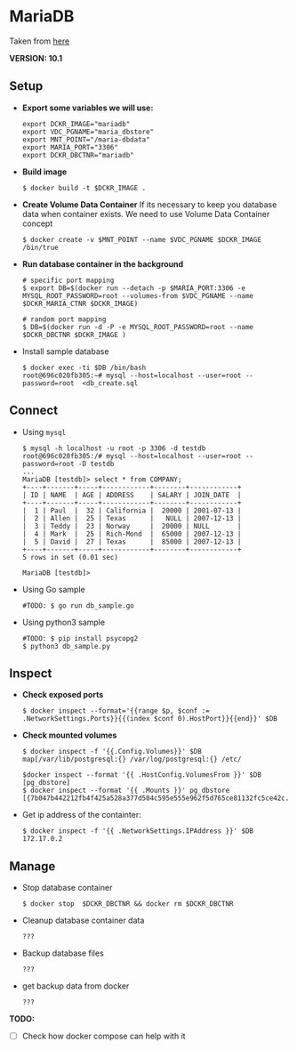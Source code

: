 
# MariaDB

Taken from [here](https://github.com/docker-library/mariadb/tree/2538af1bad7f05ac2c23dc6eb35e8cba6356fc43)


__VERSION: 10.1__ 


## Setup
- __Export some variables we will use:__
	```
	export DCKR_IMAGE="mariadb"
	export VDC_PGNAME="maria_dbstore"
	export MNT_POINT="/maria-dbdata"
	export MARIA_PORT="3306"
	export DCKR_DBCTNR="mariadb"
	```

- __Build image__
	```
	$ docker build -t $DCKR_IMAGE .
	```

- __Create Volume Data Container__
	If its necessary to keep you database data when container exists. We need to use Volume Data Container concept
	```
	$ docker create -v $MNT_POINT --name $VDC_PGNAME $DCKR_IMAGE /bin/true
	```

- __Run database container in the background__
	```
	# specific port mapping
	$ export DB=$(docker run --detach -p $MARIA_PORT:3306 -e MYSQL_ROOT_PASSWORD=root --volumes-from $VDC_PGNAME --name $DCKR_MARIA_CTNR $DCKR_IMAGE)

	# random port mapping
	$ DB=$(docker run -d -P -e MYSQL_ROOT_PASSWORD=root --name $DCKR_DBCTNR $DCKR_IMAGE )
	```

 - Install sample database
	```
	$ docker exec -ti $DB /bin/bash
	root@696c020fb305:~# mysql --host=localhost --user=root --password=root  <db_create.sql
	```


## Connect
 - Using `mysql`
	```
	$ mysql -h localhost -u root -p 3306 -d testdb
	root@696c020fb305:/# mysql --host=localhost --user=root --password=root -D testdb
	...
	MariaDB [testdb]> select * from COMPANY;
	+----+-------+-----+------------+--------+------------+
	| ID | NAME  | AGE | ADDRESS    | SALARY | JOIN_DATE  |
	+----+-------+-----+------------+--------+------------+
	|  1 | Paul  |  32 | California |  20000 | 2001-07-13 |
	|  2 | Allen |  25 | Texas      |   NULL | 2007-12-13 |
	|  3 | Teddy |  23 | Norway     |  20000 | NULL       |
	|  4 | Mark  |  25 | Rich-Mond  |  65000 | 2007-12-13 |
	|  5 | David |  27 | Texas      |  85000 | 2007-12-13 |
	+----+-------+-----+------------+--------+------------+
	5 rows in set (0.01 sec)

	MariaDB [testdb]>
	```

- Using Go sample
	```
	#TODO: $ go run db_sample.go
	```

- Using python3 sample
	```
	#TODO: $ pip install psycopg2
	$ python3 db_sample.py
	```

## Inspect

- __Check exposed ports__
	```
	$ docker inspect --format='{{range $p, $conf := .NetworkSettings.Ports}}{{(index $conf 0).HostPort}}{{end}}' $DB
	```
- __Check mounted volumes__
	```
	$ docker inspect -f '{{.Config.Volumes}}' $DB
	map[/var/lib/postgresql:{} /var/log/postgresql:{} /etc/

	$docker inspect --format '{{ .HostConfig.VolumesFrom }}' $DB
	[pg_dbstore]
	$ docker inspect --format '{{ .Mounts }}' pg_dbstore
	[{7b047b442212fb4f425a528a377d504c595e555e962f5d765ce81132fc5ce42c....
	```
- Get ip address of the containter:
	```
	$ docker inspect -f '{{ .NetworkSettings.IPAddress }}' $DB
	172.17.0.2
	```

## Manage

- Stop database container
	```
	$ docker stop  $DCKR_DBCTNR && docker rm $DCKR_DBCTNR
	```


- Cleanup database container data
	```
	???
	```
- Backup database files
	```
	???
	```

- get backup data from docker
	```
	???
	```

__TODO:__
- [ ] Check how docker compose can help with it



